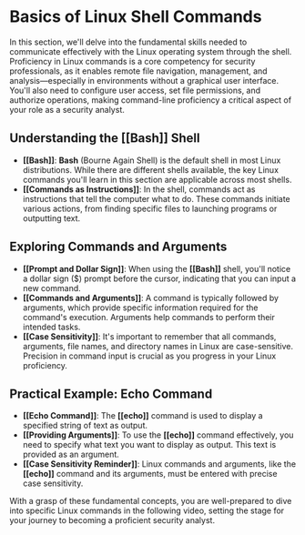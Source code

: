 # **Basics of Linux Shell Commands**

In this section, we'll delve into the fundamental skills needed to communicate effectively with the Linux operating system through the shell. Proficiency in Linux commands is a core competency for security professionals, as it enables remote file navigation, management, and analysis—especially in environments without a graphical user interface. You'll also need to configure user access, set file permissions, and authorize operations, making command-line proficiency a critical aspect of your role as a security analyst.

## **Understanding the [[Bash]] Shell**
- **[[Bash]]**: **Bash** (Bourne Again Shell) is the default shell in most Linux distributions. While there are different shells available, the key Linux commands you'll learn in this section are applicable across most shells.
- **[[Commands as Instructions]]**: In the shell, commands act as instructions that tell the computer what to do. These commands initiate various actions, from finding specific files to launching programs or outputting text.

## **Exploring Commands and Arguments**
- **[[Prompt and Dollar Sign]]**: When using the **[[Bash]]** shell, you'll notice a dollar sign ($) prompt before the cursor, indicating that you can input a new command.
- **[[Commands and Arguments]]**: A command is typically followed by arguments, which provide specific information required for the command's execution. Arguments help commands to perform their intended tasks.
- **[[Case Sensitivity]]**: It's important to remember that all commands, arguments, file names, and directory names in Linux are case-sensitive. Precision in command input is crucial as you progress in your Linux proficiency.

## **Practical Example: Echo Command**
- **[[Echo Command]]**: The **[[echo]]** command is used to display a specified string of text as output.
- **[[Providing Arguments]]**: To use the **[[echo]]** command effectively, you need to specify what text you want to display as output. This text is provided as an argument.
- **[[Case Sensitivity Reminder]]**: Linux commands and arguments, like the **[[echo]]** command and its arguments, must be entered with precise case sensitivity.

With a grasp of these fundamental concepts, you are well-prepared to dive into specific Linux commands in the following video, setting the stage for your journey to becoming a proficient security analyst.